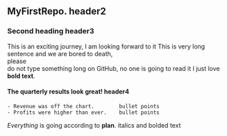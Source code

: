 ## MyFirstRepo.  header2
### Second heading header3


 This is an exciting journey, I am looking forward to it
 This is very long sentence and we are bored to death, <br> please <br>do not type something long on GitHub, no one is going to read it
 I just love **bold text**.


#### The quarterly results look great! header4

    - Revenue was off the chart.        bullet points
    - Profits were higher than ever.    bullet points

*Everything* is going according to **plan**. italics and bolded text